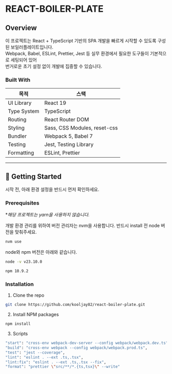 # REACT-BOILER-PLATE

## Overview

이 프로젝트는 React + TypeScript 기반의 SPA 개발을 빠르게 시작할 수 있도록 구성된 보일러플레이트입니다.  
Webpack, Babel, ESLint, Prettier, Jest 등 실무 환경에서 필요한 도구들이 기본적으로 세팅되어 있어  
번거로운 초기 설정 없이 개발에 집중할 수 있습니다.

### Built With

| 목적            | 스택                                           |
|-----------------|------------------------------------------------|
| UI Library    | React 19                                       |
| Type System     | TypeScript                                     |
| Routing         | React Router DOM                               |
| Styling         | Sass, CSS Modules, reset-css                   |
| Bundler         | Webpack 5, Babel 7                             |
| Testing         | Jest, Testing Library                          |
| Formatting      | ESLint, Prettier                               |

---


<!-- GETTING STARTED -->


## 🚀 Getting Started

시작 전, 아래 환경 설정을 반드시 먼저 확인하세요.

### Prerequisites

\*_해당 프로젝트는 yarn을 사용하지 않습니다._

개발 환경 관리를 위하여 버전 관리자는 nvm을 사용합니다. 반드시 install 전 node 버전을 맞춰주세요.

```sh
nvm use
```

node와 npm 버전은 아래와 같습니다.

```sh
node -v v23.10.0
```

```sh
npm 10.9.2
```

### Installation

1. Clone the repo

```sh
git clone https://github.com/kooljay82/react-boiler-plate.git
```

2. Install NPM packages

```sh
npm install
```

3. Scripts

```sh
"start": "cross-env webpack-dev-server --config webpack/webpack.dev.ts",  // 개발 서버 실행
"build": "cross-env webpack --config webpack/webpack.prod.ts",            // 프로덕션 빌드 생성
"test": "jest --coverage",                                                // 테스트 실행 및 커버리지 리포트
"lint": "eslint . --ext .ts,.tsx",                                        // ESLint 검사 실행
"lint:fix": "eslint . --ext .ts,.tsx --fix",                              // ESLint 자동 수정
"format": "prettier \"src/**/*.{ts,tsx}\" --write"                        // Prettier 코드 포맷팅
```
